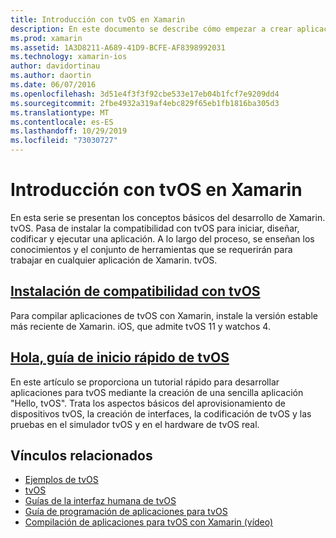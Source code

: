 ```yaml
---
title: Introducción con tvOS en Xamarin
description: En este documento se describe cómo empezar a crear aplicaciones de tvOS con Xamarin. Se vincula a una guía de instalación y una guía de inicio rápido.
ms.prod: xamarin
ms.assetid: 1A3D8211-A689-41D9-BCFE-AF8398992031
ms.technology: xamarin-ios
author: davidortinau
ms.author: daortin
ms.date: 06/07/2016
ms.openlocfilehash: 3d51e4f3f3f92cbe533e17eb04b1fcf7e9209dd4
ms.sourcegitcommit: 2fbe4932a319af4ebc829f65eb1fb1816ba305d3
ms.translationtype: MT
ms.contentlocale: es-ES
ms.lasthandoff: 10/29/2019
ms.locfileid: "73030727"
---
```

# <a name="getting-started-with-tvos-in-xamarin"></a>Introducción con tvOS en Xamarin

En esta serie se presentan los conceptos básicos del desarrollo de Xamarin. tvOS. Pasa de instalar la compatibilidad con tvOS para iniciar, diseñar, codificar y ejecutar una aplicación. A lo largo del proceso, se enseñan los conocimientos y el conjunto de herramientas que se requerirán para trabajar en cualquier aplicación de Xamarin. tvOS.

## <a name="installing-tvos-supportiostvosget-startedinstallationmd"></a>[Instalación de compatibilidad con tvOS](~/ios/tvos/get-started/installation.md)

Para compilar aplicaciones de tvOS con Xamarin, instale la versión estable más reciente de Xamarin. iOS, que admite tvOS 11 y watchos 4.

## <a name="hello-tvos-quick-start-guideiostvosget-startedhello-tvosmd"></a>[Hola, guía de inicio rápido de tvOS](~/ios/tvos/get-started/hello-tvos.md)

En este artículo se proporciona un tutorial rápido para desarrollar aplicaciones para tvOS mediante la creación de una sencilla aplicación "Hello, tvOS". Trata los aspectos básicos del aprovisionamiento de dispositivos tvOS, la creación de interfaces, la codificación de tvOS y las pruebas en el simulador tvOS y en el hardware de tvOS real.

## <a name="related-links"></a>Vínculos relacionados

- [Ejemplos de tvOS](https://docs.microsoft.com/samples/browse/?products=xamarin&term=Xamarin.iOS+tvOS)
- [tvOS](https://developer.apple.com/tvos/)
- [Guías de la interfaz humana de tvOS](https://developer.apple.com/tvos/human-interface-guidelines/)
- [Guía de programación de aplicaciones para tvOS](https://developer.apple.com/library/prerelease/tvos/documentation/General/Conceptual/AppleTV_PG/)
- [Compilación de aplicaciones para tvOS con Xamarin (vídeo)](https://university.xamarin.com/lightninglectures/tvos-with-xamarin)

